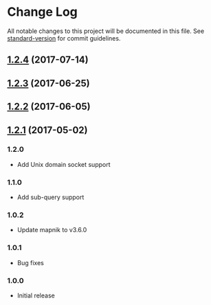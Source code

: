 # Change Log

All notable changes to this project will be documented in this file. See [standard-version](https://github.com/conventional-changelog/standard-version) for commit guidelines.

<a name="1.2.4"></a>
## [1.2.4](https://github.com/stepankuzmin/tilelive-postgis/compare/v1.2.3...v1.2.4) (2017-07-14)



<a name="1.2.3"></a>
## [1.2.3](https://github.com/stepankuzmin/tilelive-postgis/compare/v1.2.2...v1.2.3) (2017-06-25)



<a name="1.2.2"></a>
## [1.2.2](https://github.com/stepankuzmin/tilelive-postgis/compare/v1.2.1...v1.2.2) (2017-06-05)



<a name="1.2.1"></a>
## [1.2.1](https://github.com/stepankuzmin/tilelive-postgis/compare/v1.2.0...v1.2.1) (2017-05-02)

### 1.2.0

- Add Unix domain socket support

### 1.1.0

- Add sub-query support

### 1.0.2

- Update mapnik to v3.6.0

### 1.0.1

- Bug fixes

### 1.0.0

- Initial release
